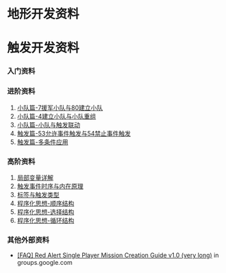 # 地形开发资料

# 触发开发资料
### 入门资料
### 进阶资料
1. [小队篇-7援军小队与80建立小队](地图资料-7援军小队与80建立小队)
2. [小队篇-4建立小队与小队重组](地图资料-4建立小队与小队重组)
3. [小队篇-小队与触发联动](地图资料-小队与触发联动)
4. [触发篇-53允许事件触发与54禁止事件触发](地图资料-53允许事件触发与54禁止事件触发)
5. [触发篇-多条件应用](触发篇-多条件应用)

### 高阶资料
1. [局部变量详解](./地图资料-局部变量详解.md)
2. [触发事件时序与内在原理](地图资料-触发事件时序与内在原理.md)
2. [标签与触发类型](地图资料-标签与触发类型.md)
3. [程序化思想-顺序结构](地图资料-程序化顺序结构思想.md)
4. [程序化思想-选择结构](地图资料-程序化选择结构思想.md)
5. [程序化思想-循环结构](地图资料-程序化循环结构思想.md)


### 其他外部资料
- [
[FAQ] Red Alert Single Player Mission Creation Guide v1.0 (very long)](https://groups.google.com/g/comp.sys.ibm.pc.games.strategic/c/himrYrcqnyE?pli=1) in groups.google.com